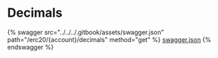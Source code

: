# Decimals

{% swagger src="../../../.gitbook/assets/swagger.json" path="/erc20/{account}/decimals" method="get" %}
[swagger.json](../../../.gitbook/assets/swagger.json)
{% endswagger %}
